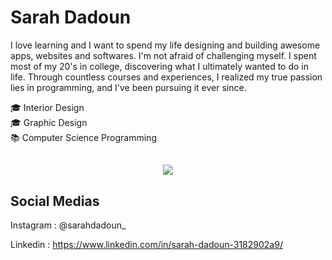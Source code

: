 # Sarah Dadoun

I love learning and I want to spend my life designing and building awesome apps, websites and softwares. I'm not afraid of challenging myself. I spent most of my 20's in college, discovering what I ultimately wanted to do in life. Through countless courses and experiences, I realized my true passion lies in programming, and I've been pursuing it ever since.

🎓 Interior Design<br>
🎓 Graphic Design<br>
📚 Computer Science Programming 

##

<p align="center">
  <a href="https://skillicons.dev">
    <img src="https://skillicons.dev/icons?i=java,python,php,go,nodejs,html,css,sass,js,react,c,cs,django,swift,php,nodejs,npm,webpack,mysql,sqlite,linux,eclipse,dotnet,git,github,docker,firebase,aws,ubuntu,wordpress,ai,ps,sketchup,autocad,figma,bash,babel,vscode,nginx&perline=9" />
  </a>
</p>


## Social Medias

Instagram : @sarahdadoun_

Linkedin : https://www.linkedin.com/in/sarah-dadoun-3182902a9/

<!---
sarahdadoun01/sarahdadoun01 is a ✨ special ✨ repository because its `README.md` (this file) appears on your GitHub profile.
You can click the Preview link to take a look at your changes.
--->
